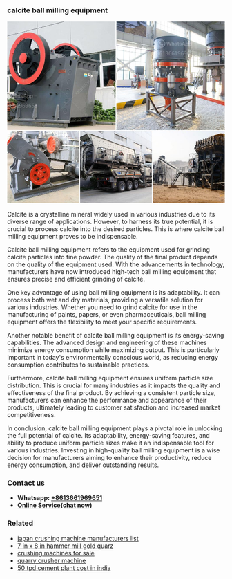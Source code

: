 <h3>calcite ball milling equipment</h3><img src='1708497295.jpg' alt=''><p>Calcite is a crystalline mineral widely used in various industries due to its diverse range of applications. However, to harness its true potential, it is crucial to process calcite into the desired particles. This is where calcite ball milling equipment proves to be indispensable.</p><p>Calcite ball milling equipment refers to the equipment used for grinding calcite particles into fine powder. The quality of the final product depends on the quality of the equipment used. With the advancements in technology, manufacturers have now introduced high-tech ball milling equipment that ensures precise and efficient grinding of calcite.</p><p>One key advantage of using ball milling equipment is its adaptability. It can process both wet and dry materials, providing a versatile solution for various industries. Whether you need to grind calcite for use in the manufacturing of paints, papers, or even pharmaceuticals, ball milling equipment offers the flexibility to meet your specific requirements.</p><p>Another notable benefit of calcite ball milling equipment is its energy-saving capabilities. The advanced design and engineering of these machines minimize energy consumption while maximizing output. This is particularly important in today's environmentally conscious world, as reducing energy consumption contributes to sustainable practices.</p><p>Furthermore, calcite ball milling equipment ensures uniform particle size distribution. This is crucial for many industries as it impacts the quality and effectiveness of the final product. By achieving a consistent particle size, manufacturers can enhance the performance and appearance of their products, ultimately leading to customer satisfaction and increased market competitiveness.</p><p>In conclusion, calcite ball milling equipment plays a pivotal role in unlocking the full potential of calcite. Its adaptability, energy-saving features, and ability to produce uniform particle sizes make it an indispensable tool for various industries. Investing in high-quality ball milling equipment is a wise decision for manufacturers aiming to enhance their productivity, reduce energy consumption, and deliver outstanding results.</p><h3>Contact us</h3><ul><li><strong>Whatsapp:&nbsp;<a href="https://wa.me/8613661969651">+8613661969651</a></strong></li><li><a href="https://swt.shibang-china.com/?git&amp;zhl&amp;calcite ball milling equipment"><strong>Online Service(chat now)</strong></a></li></ul><h3>Related</h3><ul><li><a href='japan crushing machine manufacturers list.md'>japan crushing machine manufacturers list</a></li><li><a href='7 in x 8 in hammer mill gold quarz.md'>7 in x 8 in hammer mill gold quarz</a></li><li><a href='crushing machines for sale.md'>crushing machines for sale</a></li><li><a href='quarry crusher machine.md'>quarry crusher machine</a></li><li><a href='50 tpd cement plant cost in india.md'>50 tpd cement plant cost in india</a></li></ul>